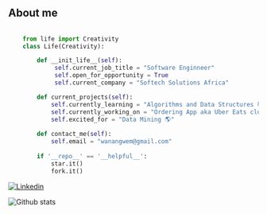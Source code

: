
## About me

```python
    
    from life import Creativity
    class Life(Creativity):

        def __init_life__(self):
             self.current_job_title = "Software Enginneer"
             self.open_for_opportunity = True
             self.current_company = "Softech Solutions Africa"

        def current_projects(self):
            self.currently_learning = "Algorithms and Data Structures 📚"
            self.currently_working_on = "Ordering App aka Uber Eats clone ⚡"
            self.excited_for = "Data Mining 🌎"
    
        def contact_me(self):
            self.email = "wanangwem@gmail.com"
 
        if '__repo__' == '__helpful__':
            star.it()
            fork.it()
```
<!--Social Channel-->

<a href="https://www.linkedin.com/in/wanangwe/"><img src="https://img.shields.io/badge/linkedin%20-%230077B5.svg?&amp;style=for-the-badge&amp;logo=linkedin&amp;logoColor=white" alt="Linkedin"></a>

![Github stats](https://github-readme-stats.vercel.app/api?username=wanangwe)
<!--
**wanangwe/wanangwe** is a ✨ _special_ ✨ repository because its `README.md` (this file) appears on your GitHub profile.

Here are some ideas to get you started:

- 🔭 I’m currently working on ...
- 🌱 I’m currently learning ...
- 👯 I’m looking to collaborate on ...
- 🤔 I’m looking for help with ...
- 💬 Ask me about ...
- 📫 How to reach me: ...
- 😄 Pronouns: ...
- ⚡ Fun fact: ...
-->
